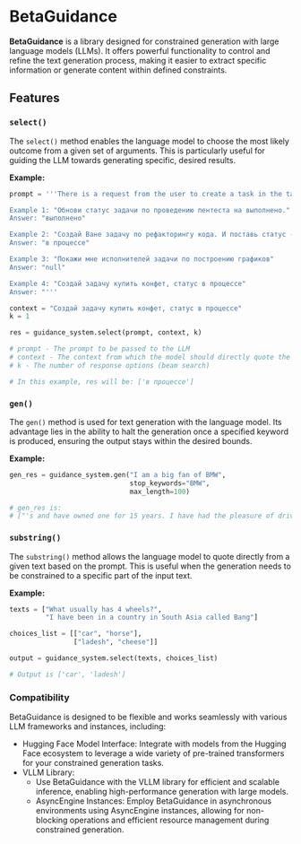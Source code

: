 # BetaGuidance

**BetaGuidance** is a library designed for constrained generation with large language models (LLMs). It offers powerful functionality to control and refine the text generation process, making it easier to extract specific information or generate content within defined constraints.

## Features

### `select()`
The `select()` method enables the language model to choose the most likely outcome from a given set of arguments. This is particularly useful for guiding the LLM towards generating specific, desired results.

**Example:**

```python
prompt = '''There is a request from the user to create a task in the task management system. Please, extract the status of this task that will be placed in the Task Management System.

Example 1: "Обнови статус задачи по проведению пентеста на выполнено."
Answer: "выполнено"

Example 2: "Создай Ване задачу по рефакторингу кода. И поставь статус - в процессе"
Answer: "в процессе"

Example 3: "Покажи мне исполнителей задачи по построению графиков"
Answer: "null"

Example 4: "Создай задачу купить конфет, статус в процессе"
Answer: "'''

context = "Создай задачу купить конфет, статус в процессе"
k = 1

res = guidance_system.select(prompt, context, k)

# prompt - The prompt to be passed to the LLM
# context - The context from which the model should directly quote the generation result
# k - The number of response options (beam search)

# In this example, res will be: ['в процессе']
```

### `gen()`
The `gen()` method is used for text generation with the language model. Its advantage lies in the ability to halt the generation once a specified keyword is produced, ensuring the output stays within the desired bounds.

**Example:**

```python
gen_res = guidance_system.gen("I am a big fan of BMW",
                              stop_keywords="BMW",
                              max_length=100)

# gen_res is:
# ["'s and have owned one for 15 years. I have had the pleasure of driving the new M3 and M5 and they are a blast. I am looking for a used M3 for sale, but I am having a hard time finding one that I like. I am looking for one that is less than 5 years old, and has a manual transmission. I have been to several dealerships, and have looked at several"]
```

### `substring()`
The `substring()` method allows the language model to quote directly from a given text based on the prompt. This is useful when the generation needs to be constrained to a specific part of the input text.

**Example:**

```python
texts = ["What usually has 4 wheels?", 
         "I have been in a country in South Asia called Bang"]

choices_list = [["car", "horse"], 
                ["ladesh", "cheese"]]

output = guidance_system.select(texts, choices_list)

# Output is ['car', 'ladesh']
```

### Compatibility
BetaGuidance is designed to be flexible and works seamlessly with various LLM frameworks and instances, including:

- Hugging Face Model Interface: Integrate with models from the Hugging Face ecosystem to leverage a wide variety of pre-trained transformers for your constrained generation tasks.
- VLLM Library:
  - Use BetaGuidance with the VLLM library for efficient and scalable inference, enabling high-performance generation with large models.
  - AsyncEngine Instances: Employ BetaGuidance in asynchronous environments using AsyncEngine instances, allowing for non-blocking operations and efficient resource management during constrained generation.
